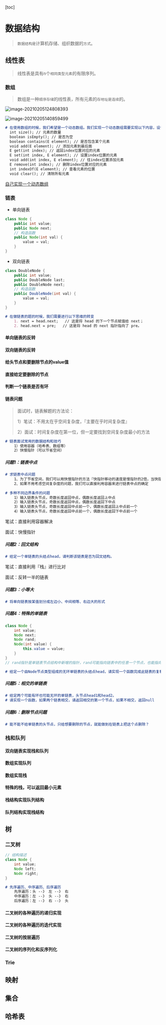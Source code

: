 [toc]



# 数据结构

> `数据结构是`计算机存储、组织数据的`方式`。

## 线性表

> 线性表是具有n个`相同类型元素`的有限序列。

### 数组

> 数组是一种`顺序存储`的线性表，所有元素的`存地址是连续`的。

![image-20210205124808393](https://i.loli.net/2021/02/05/lbmgRw8sNOkDJof.png)

![image-20210205140859499](https://i.loli.net/2021/02/05/54fJ9RDW7ndro3X.png)

~~~markdown
# 在使用数组的时候，我们希望是一个动态数组。我们实现一个动态数组需要实现以下内容，设计接口为：
  int size(); // 元素的数量
  boolean isEmpty(); // 是否为空
  boolean contains(E element); // 是否包含某个元素 
  void add(E element); // 添加元素到最后面
  E get(int index); // 返回index位置对应的元素
  E set(int index, E element); // 设置index位置的元素 
  void add(int index, E element); // 往index位置添加元素 
  E remove(int index); // 删除index位置对应的元素
  int indexOf(E element); // 查看元素的位置 
  void clear(); // 清除所有元素
~~~

[自己实现一个动态数组](../master/src/com/fx/FX_ArrayList.java)

### 链表

- 单向链表

```java
class Node {
    public int value;
    public Node next;
    // 构造函数
    public Node(int val) {
        value = val;
    }
}
```

- 双向链表

```java
class DoubleNode {
    public int value;
    public DoubleNode last;
    public DoubleNode next;
    // 构造函数
    public DoubleNode(int val) {
        value = val;
    }
}
```

~~~markdown
# 在做链表的题的时候，我们需要进行以下思维的转变
	1. next = head.next;   // 这是将 head 的下一个节点赋值给 next；
	2. head.next = pre;   // 这是将 head 的 next 指针指向了 pre。
~~~

#### 单向链表的反转



#### 双向链表的反转



#### 给头节点和要删除节点的value值



#### 直接给定要删除的节点



#### 判断一个链表是否有环



#### 链表问题

> 面试时，链表解题的方法论：
>
> 1）笔试：不用太在乎空间复杂度，『主要在乎时间复杂度』
>
> 2）面试：时间复杂度在第一位，但一定要找到空间复杂度最小的方法

~~~markdown
# 链表面试常用的数据结构和技巧
	1）使用容器（哈希表、数组等）
	2）快慢指针（可以节省空间）
~~~

##### 问题1：链表中点

~~~markdown
# 求链表中点问题
	1、为了节省空间，我们可以用快慢指针的方法『快指针移动的速度是慢指针的2倍，当快指针到头的时候，慢指针所在的位置就在中点附近』
	2、如果不用考虑空间复杂度的问题，我们可以直接利用容器来进行链表中点的确定
	
# 多种不同边界条件的问题
	1）输入链表头节点，奇数长度返回中点，偶数长度返回上中点
	2）输入链表头节点，奇数长度返回中点，偶数长度返回下中点
	3）输入链表头节点，奇数长度返回中点前一个，偶数长度返回上中点前一个
	4）输入链表头节点，奇数长度返回中点前一个，偶数长度返回下中点前一个
~~~

笔试：直接利用容器解决



面试：快慢指针



##### 问题2：回文结构

~~~markdown
# 给定一个单链表的头结点head，请判断该链表是否为回文结构。
~~~

笔试：直接利用『栈』进行比对



面试：反转一半的链表



##### 问题3：小等大

~~~markdown
# 将单向链表按某值划分成左边小、中间相等、右边大的形式
~~~



##### 问题4：特殊的单链表

```java
class Node {
    int value;
    Node next;
    Node rand;
    Node(int value) {
        this.value = value;
    }
}
// rand指针是单链表节点结构中新增的指针，rand可能指向链表中的任意一个节点，也能指向null。
```

~~~markdown
# 给定一个由Node节点类型组成的无环单链表的头结点head，请实现一个函数完成此链表的复制。
~~~



##### 问题5：相交的单链表

~~~markdown
# 给定两个可能有环也可能无环的单链表，头节点head1和head2。
# 请实现一个函数，如果两个链表相交，请返回相交的第一个节点，如果不相交，返回null
~~~



##### 问题6：删除节点问题

~~~markdown
# 能不能不给单链表的头节点，只给想要删除的节点，就能做到在链表上把这个点删除？
~~~



### 栈和队列



#### 双向链表实现栈和队列



#### 数组实现队列



#### 数组实现栈



#### 特殊的栈，可以返回最小元素



#### 栈结构实现队列结构



#### 队列结构实现栈结构

## 树

### 二叉树

~~~java
// 结构描述
class Node {
    int value;
    Node left;
    Node right;
}
~~~

~~~markdown
# 先序遍历、中序遍历、后序遍历
	先序遍历：头 --》 左 --》 右
	中序遍历：左 --》 头 --》 右
	后序遍历：左 --》 右 --》 头
~~~

#### 二叉树的各种遍历的递归实现



#### 二叉树的各种遍历的迭代实现



#### 二叉树的按层遍历



#### 二叉树的序列化和反序列化

### Trie

## 映射

## 集合

## 哈希表

